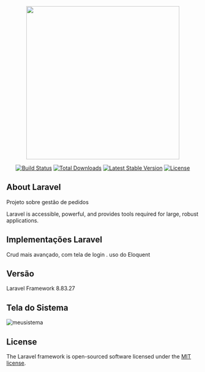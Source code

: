 <p align="center"><a href="https://laravel.com" target="_blank"><img src="https://raw.githubusercontent.com/laravel/art/master/logo-lockup/5%20SVG/2%20CMYK/1%20Full%20Color/laravel-logolockup-cmyk-red.svg" width="400"></a></p>

<p align="center">
<a href="https://travis-ci.org/laravel/framework"><img src="https://travis-ci.org/laravel/framework.svg" alt="Build Status"></a>
<a href="https://packagist.org/packages/laravel/framework"><img src="https://poser.pugx.org/laravel/framework/d/total.svg" alt="Total Downloads"></a>
<a href="https://packagist.org/packages/laravel/framework"><img src="https://poser.pugx.org/laravel/framework/v/stable.svg" alt="Latest Stable Version"></a>
<a href="https://packagist.org/packages/laravel/framework"><img src="https://poser.pugx.org/laravel/framework/license.svg" alt="License"></a>
</p>

## About Laravel

 Projeto sobre gestão de pedidos

Laravel is accessible, powerful, and provides tools required for large, robust applications.

## Implementações Laravel
Crud mais avançado, com tela de login . uso do Eloquent


## Versão

Laravel Framework 8.83.27


## Tela do Sistema
![meusistema](https://user-images.githubusercontent.com/20956815/216999178-c02cb233-65af-4268-8f89-f6a37699b2eb.png)


## License

The Laravel framework is open-sourced software licensed under the [MIT license](https://opensource.org/licenses/MIT).
